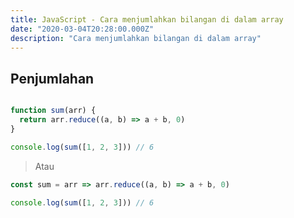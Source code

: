 ```yaml
---
title: JavaScript - Cara menjumlahkan bilangan di dalam array
date: "2020-03-04T20:28:00.000Z"
description: "Cara menjumlahkan bilangan di dalam array"
---
```


## Penjumlahan

```javascript

function sum(arr) {
  return arr.reduce((a, b) => a + b, 0)
} 

console.log(sum([1, 2, 3])) // 6

```

> Atau

```javascript
const sum = arr => arr.reduce((a, b) => a + b, 0)

console.log(sum([1, 2, 3])) // 6
```
